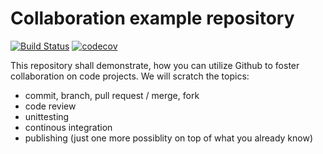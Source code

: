# Collaboration example repository
[![Build Status](https://travis-ci.org/data-hydenv/collaboration.svg?branch=master)](https://travis-ci.org/data-hydenv/collaboration)
[![codecov](https://codecov.io/gh/data-hydenv/collaboration/branch/master/graph/badge.svg)](https://codecov.io/gh/data-hydenv/collaboration)

This repository shall demonstrate, how you can utilize Github to foster collaboration on code projects. We will scratch the topics:

* commit, branch, pull request / merge, fork
* code review
* unittesting
* continous integration
* publishing (just one more possiblity on top of what you already know)

